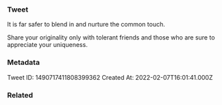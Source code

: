 ### Tweet
It is far safer to blend in and nurture the common touch.

Share your originality only with tolerant friends and those who are sure to appreciate your uniqueness.

### Metadata
Tweet ID: 1490717411808399362
Created At: 2022-02-07T16:01:41.000Z

### Related

